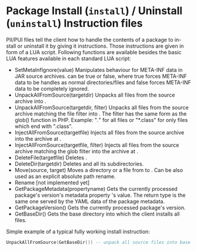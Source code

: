 Package Install (``install``) / Uninstall (``uninstall``) Instruction files
===========================================================================

PII/PUI files tell the client how to handle the contents of a package to in-
stall or uninstall it by giving it instructions. Those instructions are given
in form of a LUA script. Following functions are available besides the basic
LUA features available in each standard LUA script:

- SetMetaInfIgnore(value)
  Manipulates behaviour for META-INF data in JAR source archives. <value> can
	be true or false, where true forces META-INF data to be handles as normal
	directories/files and false forces META-INF data to be completely ignored.
- UnpackAllFromSource(targetdir)
	Unpacks all files from the source archive into <targetdir>.
- UnpackAllFromSource(targetdir, filter)
	Unpacks all files from the source archive matching the file filter into
	<targetdir>. The filter has the same form as the glob() function in PHP.
	Example: "*.*" for all files or "*.class" for only files which end with
	  ".class".
- InjectAllFromSource(targetfile)
	Injects all files from the source archive into the archive at <targetfile>.
- InjectAllFromSource(targetfile, filter)
	Injects all files from the source archive matching the glob filter into the
	archive at <targetfile>.
- DeleteFile(targetfile)
	Deletes <targetfile>.
- DeleteDir(targetdir)
	Deletes <targetdir> and all its subdirectories.
- Move(source, target)
	Moves a directory or a file from <source> to <target>. Can be also used
	as an explicit absolute path rename.
- Rename [not implemented yet]
- GetPackageMetadata(propertyname)
	Gets the currently processed package's version's metadata property
	<propertyname>'s value. The return type is the same one served by the YAML
	data of the package metadata.
- GetPackageVersion()
	Gets the currently processed package's version.
- GetBaseDir()
	Gets the base directory into which the client installs all files.

Simple example of a typical fully working install instruction:

```lua
UnpackAllFromSource(GetBaseDir()) -- unpack all source files into base dir
```